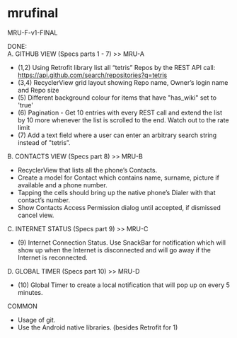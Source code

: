 # mrufinal  
MRU-F-v1-FINAL  

DONE:  
A. GITHUB VIEW (Specs parts 1 - 7) >> MRU-A  
+ (1,2) Using Retrofit library list all “tetris” Repos by the REST API call:
        https://api.github.com/search/repositories?q=tetris 
+ (3,4) RecyclerView grid layout showing Repo name, Owner’s login name and Repo size
+ (5) Different background colour for items that have "has_wiki" set to 'true'
+ (6) Pagination - Get 10 entries with every REST call and extend the list by 10 more whenever the list is scrolled to the end. Watch out to the rate limit
+ (7) Add a text field where a user can enter an arbitrary search string instead of "tetris”.

B. CONTACTS VIEW  (Specs part 8) >> MRU-B  
+ RecyclerView that lists all the phone’s Contacts. 
+ Create a model for Contact which contains name, surname, picture if available and a phone number.
+ Tapping the cells should bring up the native phone’s Dialer with that contact’s number. 
+ Show Contacts Access Permission dialog until accepted, if dismissed cancel view.

C. INTERNET STATUS (Specs part 9) >> MRU-C
+ (9) Internet Connection Status. Use SnackBar for notification which will show up when the Internet is disconnected and will go away if the Internet is reconnected.

D. GLOBAL TIMER (Specs part 10) >> MRU-D
+ (10) Global Timer to create a local notification that will pop up on every 5 minutes.

COMMON
+ Usage of git. 
+ Use the Android native libraries. (besides Retrofit for 1)
